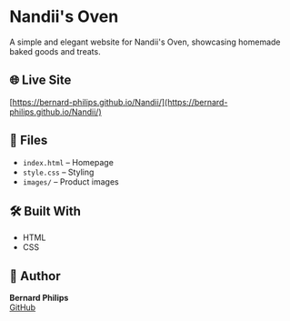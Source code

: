# Nandii's Oven

A simple and elegant website for Nandii's Oven, showcasing homemade baked goods and treats.

## 🌐 Live Site

[https://bernard-philips.github.io/Nandii/](https://bernard-philips.github.io/Nandii/)

## 📁 Files

- `index.html` – Homepage  
- `style.css` – Styling  
- `images/` – Product images

## 🛠️ Built With

- HTML  
- CSS

## 👤 Author

**Bernard Philips**  
[GitHub](https://github.com/Bernard-Philips)
